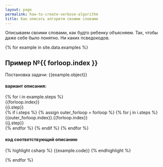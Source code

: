 ```yaml
---
layout: page
permalink: how-to-create-verbose-algorithm
title: Как описать алгоритм своими словами
---
```


Описываем своими словами, как будто ребенку объясняем.  Так, чтобы даже себе было понятно. Ни каких псведокодов.

{% for example in site.data.examples %}

<h2> Пример №{{ forloop.index }} </h2>

<div class="task-description" markdown="0">
<span class="task-title">Постановка задачи: </span><span class="task-text" markdown="1">{{example.object}}</span>
</div>

<h4 class="algorithm-verbose-header">вариант описания:</h4>

<div class="algorithm-steps" markdown="0">
{% for i in example.steps %}
    <div class="algorithm-step">
        <div class="algorithm-step-index">
            <div class="inner">{{forloop.index}}</div>
        </div>
        <span class="algorithm-step-description" markdown="1">{{i.step}}</span>
    </div>
     {% if i.steps %}
        {% assign outer_forloop = forloop %}
        {% for j in i.steps %}
        <div class="algorithm-step algorithm-step-level2">
            <div class="algorithm-step-index">
                <div class="inner">{{outer_forloop.index}}.{{forloop.index}}</div>
            </div>
            <span markdown="1" class="algorithm-step-description">{{j.step}}</span>
        </div>
        {% endfor %}
    {% endif %}
{% endfor %}
</div>

<h4 class="algorithm-verbose-code-header">код соответствующий описанию</h4>

{% highlight csharp %}
{{example.code}}
{% endhighlight %}

{% endfor %}


